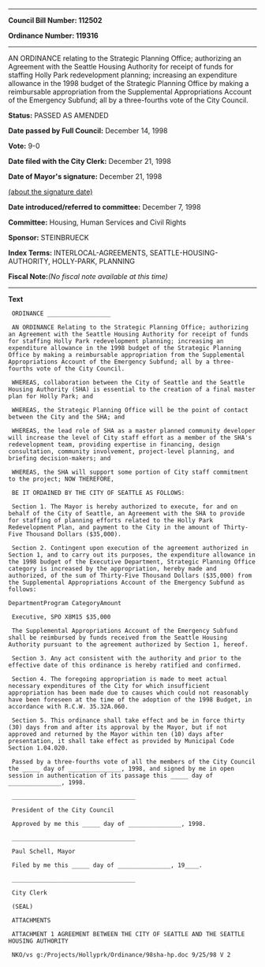 

********

**Council Bill Number: 112502**
   
**Ordinance Number: 119316**
********

 AN ORDINANCE relating to the Strategic Planning Office; authorizing an Agreement with the Seattle Housing Authority for receipt of funds for staffing Holly Park redevelopment planning; increasing an expenditure allowance in the 1998 budget of the Strategic Planning Office by making a reimbursable appropriation from the Supplemental Appropriations Account of the Emergency Subfund; all by a three-fourths vote of the City Council.

**Status:** PASSED AS AMENDED
   
**Date passed by Full Council:** December 14, 1998
   
**Vote:** 9-0
   
**Date filed with the City Clerk:** December 21, 1998
   
**Date of Mayor's signature:** December 21, 1998
   
[(about the signature date)](/~public/approvaldate.htm)
   
   
   
**Date introduced/referred to committee:** December 7, 1998
   
**Committee:** Housing, Human Services and Civil Rights
   
**Sponsor:** STEINBRUECK
   
   
**Index Terms:** INTERLOCAL-AGREEMENTS, SEATTLE-HOUSING-AUTHORITY, HOLLY-PARK, PLANNING

**Fiscal Note:**_(No fiscal note available at this time)_

********

**Text**
   
```
 ORDINANCE __________________

 AN ORDINANCE Relating to the Strategic Planning Office; authorizing an Agreement with the Seattle Housing Authority for receipt of funds for staffing Holly Park redevelopment planning; increasing an expenditure allowance in the 1998 budget of the Strategic Planning Office by making a reimbursable appropriation from the Supplemental Appropriations Account of the Emergency Subfund; all by a three- fourths vote of the City Council.

 WHEREAS, collaboration between the City of Seattle and the Seattle Housing Authority (SHA) is essential to the creation of a final master plan for Holly Park; and

 WHEREAS, the Strategic Planning Office will be the point of contact between the City and the SHA; and

 WHEREAS, the lead role of SHA as a master planned community developer will increase the level of City staff effort as a member of the SHA's redevelopment team, providing expertise in financing, design consultation, community involvement, project-level planning, and briefing decision-makers; and

 WHEREAS, the SHA will support some portion of City staff commitment to the project; NOW THEREFORE,

 BE IT ORDAINED BY THE CITY OF SEATTLE AS FOLLOWS:

 Section 1. The Mayor is hereby authorized to execute, for and on behalf of the City of Seattle, an Agreement with the SHA to provide for staffing of planning efforts related to the Holly Park Redevelopment Plan, and payment to the City in the amount of Thirty- Five Thousand Dollars ($35,000).

 Section 2. Contingent upon execution of the agreement authorized in Section 1, and to carry out its purposes, the expenditure allowance in the 1998 budget of the Executive Department, Strategic Planning Office category is increased by the appropriation, hereby made and authorized, of the sum of Thirty-Five Thousand Dollars ($35,000) from the Supplemental Appropriations Account of the Emergency Subfund as follows:

DepartmentProgram CategoryAmount

 Executive, SPO X8M15 $35,000

 The Supplemental Appropriations Account of the Emergency Subfund shall be reimbursed by funds received from the Seattle Housing Authority pursuant to the agreement authorized by Section 1, hereof.

 Section 3. Any act consistent with the authority and prior to the effective date of this ordinance is hereby ratified and confirmed.

 Section 4. The foregoing appropriation is made to meet actual necessary expenditures of the City for which insufficient appropriation has been made due to causes which could not reasonably have been foreseen at the time of the adoption of the 1998 Budget, in accordance with R.C.W. 35.32A.060.

 Section 5. This ordinance shall take effect and be in force thirty (30) days from and after its approval by the Mayor, but if not approved and returned by the Mayor within ten (10) days after presentation, it shall take effect as provided by Municipal Code Section 1.04.020.

 Passed by a three-fourths vote of all the members of the City Council the _____ day of _______________, 1998, and signed by me in open session in authentication of its passage this _____ day of _______________, 1998.

 ___________________________________

 President of the City Council

 Approved by me this _____ day of _______________, 1998.

 ___________________________________

 Paul Schell, Mayor

 Filed by me this _____ day of _______________, 19____.

 ___________________________________

 City Clerk

 (SEAL)

 ATTACHMENTS

 ATTACHMENT 1 AGREEMENT BETWEEN THE CITY OF SEATTLE AND THE SEATTLE HOUSING AUTHORITY

 NKO/vs g:/Projects/Hollyprk/Ordinance/98sha-hp.doc 9/25/98 V 2

```
